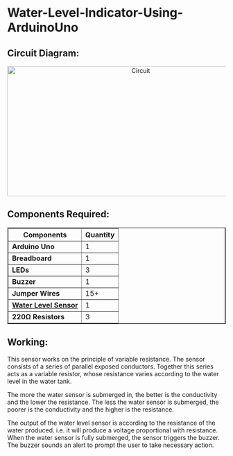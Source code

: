 # Water-Level-Indicator-Using-ArduinoUno

## Circuit Diagram:
<div align="center">
<img src="https://github.com/user-attachments/assets/85da967a-412f-4c1e-aaeb-318b213e4f7a" alt="Circuit" width="600" height="300">
</div>

## Components Required:
<table border="2" cellspacing="0" cellpadding="8" align="center">
  <thead>
    <tr>
      <th>Components</th>
      <th>Quantity</th>
    </tr>
  </thead>
  <tbody>
    <tr>
      <td><strong>Arduino Uno</strong></td>
      <td>1</td>
    </tr>
    <tr>
      <td><strong>Breadboard</strong></td>
      <td>1</td>
    </tr>
    <tr>
      <td><strong>LEDs</strong></td>
      <td>3</td>
    </tr>
    <tr>
      <td><strong>Buzzer</strong></td>
      <td>1</td>
    </tr>
    <tr>
      <td><strong>Jumper Wires</strong></td>
      <td>15+</td>
    </tr>
    <tr>
      <td><a href="https://robodo.in/products/water-level-sensor-depth-of-detection-water-sensor-for-arduino"><strong>Water Level Sensor</strong></a></td>
      <td>1</td>
    </tr>
    <tr>
      <td><strong>220&Omega; Resistors</strong></td>
      <td>3</td>
    </tr>
  </tbody>
</table>
      

## Working:
This sensor works on the principle of variable resistance. The sensor consists of a series of parallel exposed conductors. Together this series acts as a variable resistor, whose resistance varies according to the water level in the water tank. 

The more the water sensor is submerged in, the better is the conductivity and the lower the resistance. The less the water sensor is submerged, the poorer is the conductivity and the higher is the resistance. 

The output of the water level sensor is according to the resistance of the water produced. i.e. it will produce a voltage proportional with resistance.
When the water sensor is fully submerged, the sensor triggers the buzzer. The buzzer sounds an alert to prompt the user to take necessary action.
